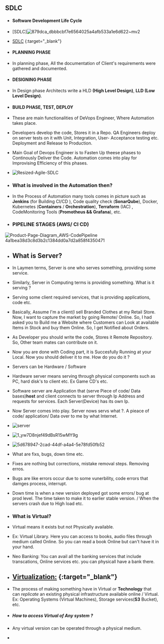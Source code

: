 ## SDLC 
- #### Software Development Life Cycle
- [SDLC]![879dca_dbbbcbf7e6564025a4afb533a1e6d622~mv2](https://github.com/viveklingireddy/Prep/assets/67540715/37a1c8a8-01c6-4ae3-a090-27a417e96f0f)
- [SDLC](https://aws.amazon.com/what-is/sdlc) {:target="_blank"}
- #### PLANNING PHASE
- In planning phase, All the documentation of Client's requirements were gathered and documented.
- #### DESIGNING PHASE
- In Design phase Architects write a HLD **(High Level Design)**, **LLD (Low Level Design)**.
- #### BUILD PHASE, TEST, DEPLOY
- These are main functionalities of DeVops Engineer, Where Automation takes place. 
- Developers develop the code, Stores it in a Repo. QA Engineers deploy on server tests on it with Unit, Integration,
   User- Acceptance testing etc. Deployment and Release to Production.
- Main Goal of Devops Engineer is to Fasten Up theese phases to Continously Deliver the Code. Automation comes into play for
  Improvising Efficiency of this phases. 
- ![Resized-Agile-SDLC](https://github.com/viveklingireddy/Prep/assets/67540715/a7cc2c00-a123-4806-885d-9009755ac6eb)

- ### What is involved in the Automation then?
- In the Process of Automation many tools comes in picture such as **Jenkins** (for Building CI/CD ), Code quality check (**SonarQube**), Docker, Kubernetes (**Containers** / **Orchestration**), **Terraform** (IAC) , CodeMonitoring Tools (**Promotheus && Grafana**), etc.
-  ### PIPELINE STAGES (AWS/ CI CD)

![Product-Page-Diagram_AWS-CodePipeline 4a1bea38d3c8d3b2c1384dd0a7d2a858f4350471](https://github.com/viveklingireddy/Prep/assets/67540715/bcbc87b9-f5a9-4332-bc55-3b5e430b3480)

- ## What is Server?
- In Laymen terms, Server is one who serves something, providing some service.
- Similarly, Server in Computing terms is providing something. What is it serving ?
- Serving some client required services, that is providing applications, code etc.
- Basically, Assume I'm a client(I sell Branded Clothes at my Retail Store. Now, I want to capture the market by going Remote/ Online. So, I had asked you to Build me a Website where Customers can Look at available Items in Stock and buy them
  Online. So, I get Notified about Orders.
- As Developer you should write the code, Stores it Remote Repository. So, Other team mates can contribute on it.
- Now you are done with Coding part, it is Succesfully Running at your Local. Now you should deliver it to me. How do you do it ?
- Servers can be Hardware  / Software
- Hardware  server means serving through physical components such as PC, hard disk's to client etc. Ex Game CD's etc.
- Software server are Application that (serve Piece of code/ Data bases)**host** and client connects to server through Ip 
Address and  requests for services. Each Server(Device) has its own Ip.
- Now Server comes into play. Server nows servs what ?. A pieace of code/ application/ Data over to me by what Internet.
- ![server](https://github.com/viveklingireddy/Prep/assets/67540715/52b0b9de-d3f6-4846-8838-e3c35f97db12)
- ![1_yw7D8njef49dBsR15wMY9g](https://github.com/viveklingireddy/Prep/assets/67540715/c5c5c181-8f11-4b14-8735-7436f78bb550)

-   ![5d678947-2cad-44df-a4a4-5e78fd50fb52](https://github.com/viveklingireddy/Prep/assets/67540715/eaacbff9-1bed-47ec-bb59-94661361c3ea)

-   What are fixs, bugs, down time etc.
-   Fixes are nothing but corrections, mistake removal steps. Removing erros.
-   Bugs are like errors occur due to some vunerbility, code errors that damges process, interrupt.
-   Down time is when a new version deployed got some errors/ bug at prod level. The time taken to make it to earlier stable version. / When the servers crash due to High load etc.
-   ### What is Virtual?
-   Virtual means it exists but not Physically available. 
-   Ex: Virtual Library. Here you can access to books, audio files through medium called Online. So you can read a book Online but can't have it in your hand.
-   Neo Banking: You can avail all the banking services that include transcations, Online services etc. you can physicall have a bank there.
-   ## [Virtualization:](https://aws.amazon.com/what-is/virtualization/#:~:text=Virtualization%20is%20technology%20that%20you,on%20a%20single%20physical%20machine.) {:target="_blank"}
-   The process of making something have in Virtual or **Technology** that can *replicate* an existing physical infrastructure available online / Virtual. Ex: Operating Systems (Virtual Machines), Storage services(**S3** Bucket), etc.
-   ##### How to access Virtual of Any system ?
-   Any virtual version can be operated through a physical medium.
-   
